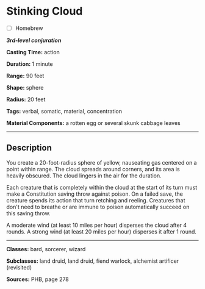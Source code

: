 # Stinking Cloud

- [ ] Homebrew

***3rd-level conjuration***

**Casting Time:** action

**Duration:** 1 minute

**Range:** 90 feet

**Shape:** sphere

**Radius:** 20 feet

**Tags:** verbal, somatic, material, concentration

**Material Components:** a rotten egg or several skunk cabbage leaves

---

## Description
You create a 20-foot-radius sphere of yellow, nauseating gas centered on a point within range.
The cloud spreads around corners, and its area is heavily obscured.
The cloud lingers in the air for the duration.

Each creature that is completely within the cloud at the start of its turn must make a Constitution saving throw against poison.
On a failed save, the creature spends its action that turn retching and reeling.
Creatures that don't need to breathe or are immune to poison automatically succeed on this saving throw.

A moderate wind (at least 10 miles per hour) disperses the cloud after 4 rounds.
A strong wind (at least 20 miles per hour) disperses it after 1 round.

---

**Classes:** bard, sorcerer, wizard

**Subclasses:** land druid, land druid, fiend warlock, alchemist artificer (revisited)

**Sources:** PHB, page 278
